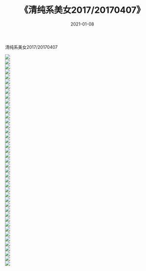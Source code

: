 ﻿---
layout: post
title:  《清纯系美女2017/20170407》
date:   2021-01-08
img: http://img.660000.xyz/Sharelink/清纯系美女/2017/20170407/000.jpg
categories: [美女, 清纯, 唯美]
---

清纯系美女2017/20170407

 ![](http://img.660000.xyz/Sharelink/清纯系美女/2017/20170407/001.png) <br>![](http://img.660000.xyz/Sharelink/清纯系美女/2017/20170407/002.png) <br>![](http://img.660000.xyz/Sharelink/清纯系美女/2017/20170407/003.png) <br>![](http://img.660000.xyz/Sharelink/清纯系美女/2017/20170407/004.png) <br>![](http://img.660000.xyz/Sharelink/清纯系美女/2017/20170407/005.png) <br>![](http://img.660000.xyz/Sharelink/清纯系美女/2017/20170407/006.png) <br>![](http://img.660000.xyz/Sharelink/清纯系美女/2017/20170407/007.png) <br>![](http://img.660000.xyz/Sharelink/清纯系美女/2017/20170407/008.png) <br>![](http://img.660000.xyz/Sharelink/清纯系美女/2017/20170407/009.png) <br>![](http://img.660000.xyz/Sharelink/清纯系美女/2017/20170407/010.png) <br>![](http://img.660000.xyz/Sharelink/清纯系美女/2017/20170407/011.png) <br>![](http://img.660000.xyz/Sharelink/清纯系美女/2017/20170407/012.png) <br>![](http://img.660000.xyz/Sharelink/清纯系美女/2017/20170407/013.png) <br>![](http://img.660000.xyz/Sharelink/清纯系美女/2017/20170407/014.png) <br>![](http://img.660000.xyz/Sharelink/清纯系美女/2017/20170407/015.png) <br>![](http://img.660000.xyz/Sharelink/清纯系美女/2017/20170407/016.png) <br>![](http://img.660000.xyz/Sharelink/清纯系美女/2017/20170407/017.png) <br>![](http://img.660000.xyz/Sharelink/清纯系美女/2017/20170407/018.png) <br>![](http://img.660000.xyz/Sharelink/清纯系美女/2017/20170407/019.png) <br>![](http://img.660000.xyz/Sharelink/清纯系美女/2017/20170407/020.png) <br>![](http://img.660000.xyz/Sharelink/清纯系美女/2017/20170407/021.png) <br>![](http://img.660000.xyz/Sharelink/清纯系美女/2017/20170407/022.png) <br>![](http://img.660000.xyz/Sharelink/清纯系美女/2017/20170407/023.png) <br>![](http://img.660000.xyz/Sharelink/清纯系美女/2017/20170407/024.png) <br>![](http://img.660000.xyz/Sharelink/清纯系美女/2017/20170407/025.png) <br>![](http://img.660000.xyz/Sharelink/清纯系美女/2017/20170407/026.png) <br>![](http://img.660000.xyz/Sharelink/清纯系美女/2017/20170407/027.png) <br>![](http://img.660000.xyz/Sharelink/清纯系美女/2017/20170407/028.png) <br>![](http://img.660000.xyz/Sharelink/清纯系美女/2017/20170407/029.png) <br>![](http://img.660000.xyz/Sharelink/清纯系美女/2017/20170407/030.png) <br>![](http://img.660000.xyz/Sharelink/清纯系美女/2017/20170407/031.png) <br>![](http://img.660000.xyz/Sharelink/清纯系美女/2017/20170407/032.png) <br>![](http://img.660000.xyz/Sharelink/清纯系美女/2017/20170407/033.png) <br>![](http://img.660000.xyz/Sharelink/清纯系美女/2017/20170407/034.png) <br>![](http://img.660000.xyz/Sharelink/清纯系美女/2017/20170407/035.png) <br>![](http://img.660000.xyz/Sharelink/清纯系美女/2017/20170407/036.png) <br>![](http://img.660000.xyz/Sharelink/清纯系美女/2017/20170407/037.png) <br>![](http://img.660000.xyz/Sharelink/清纯系美女/2017/20170407/038.png) <br>![](http://img.660000.xyz/Sharelink/清纯系美女/2017/20170407/039.png) <br>![](http://img.660000.xyz/Sharelink/清纯系美女/2017/20170407/040.png) <br>![](http://img.660000.xyz/Sharelink/清纯系美女/2017/20170407/041.png) <br>![](http://img.660000.xyz/Sharelink/清纯系美女/2017/20170407/042.png) <br>![](http://img.660000.xyz/Sharelink/清纯系美女/2017/20170407/043.png) <br>